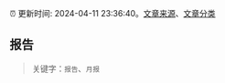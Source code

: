 :alarm_clock: 更新时间: 2024-04-11 23:36:40。[文章来源](/README.md)、[文章分类](/TAGS.md)

## 报告


> 关键字：`报告`、`月报`



